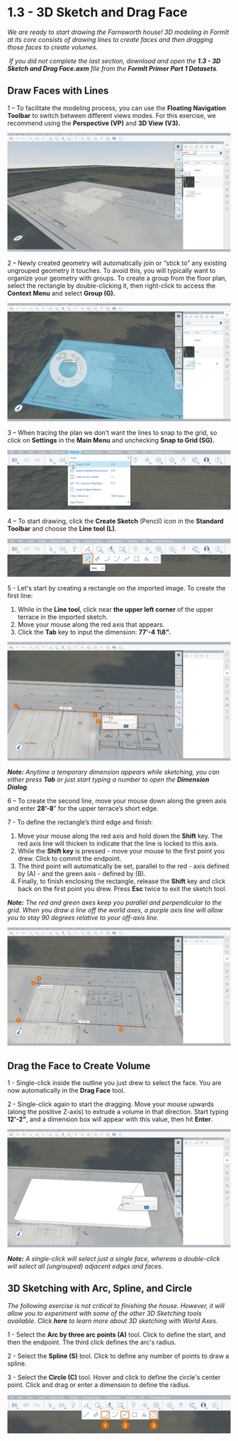 # 1.3 - 3D Sketch and Drag Face

_We are ready to start drawing the Farnsworth house! 3D modeling in FormIt at its core consists of drawing lines to create faces and then dragging those faces to create volumes._

‌ _If you did not complete the last section, download and open the_ _**1.3 - 3D Sketch and Drag Face.axm**_ _file from the_ _**FormIt Primer Part 1 Datasets**._

## **Draw Faces with Lines**

1 – To facilitate the modeling process, you can use the **Floating Navigation Toolbar** to switch between different views modes. For this exercise, we recommend using the **Perspective \(VP\)** and **3D View \(V3\).**

![](../../.gitbook/assets/0%20%284%29.png)

2 – Newly created geometry will automatically join or “stick to” any existing ungrouped geometry it touches. To avoid this, you will typically want to organize your geometry with groups. To create a group from the floor plan, select the rectangle by double-clicking it, then right-click to access the **Context Menu** and select **Group \(G\).**

![](../../.gitbook/assets/1%20%282%29.png)

3 – When tracing the plan we don’t want the lines to snap to the grid, so click on **Settings** in the **Main Menu** and unchecking **Snap to Grid \(SG\).**

![](../../.gitbook/assets/2%20%289%29.png)

4 – To start drawing, click the **Create Sketch** \(Pencil\) icon in the **Standard Toolbar** and choose the **Line tool \(L\)**.

![](../../.gitbook/assets/3%20%2811%29.png)

5 - Let's start by creating a rectangle on the imported image. To create the first line:

1. While in the **Line tool**, click near **the upper left corner** of the upper terrace in the imported sketch.
2. Move your mouse along the red axis that appears.
3. Click the **Tab** key to input the dimension: **77'-4 1\8".**

![](../../.gitbook/assets/4%20%2810%29.png)

_**Note:** Anytime a temporary dimension appears while sketching, you can either press_ _**Tab** or just start typing a number_ _to open the_ _**Dimension Dialog**._

6 – To create the second line, move your mouse down along the green axis and enter **28’-8**” for the upper terrace’s short edge.

7 - To define the rectangle’s third edge and finish:

1. Move your mouse along the red axis and hold down the **Shift** key. The red axis line will thicken to indicate that the line is locked to this axis.
2. While the **Shift key** is pressed - move your mouse to the first point you drew. Click to commit the endpoint.
3. The third point will automatically be set, parallel to the red - axis defined by \(A\) - and the green axis - defined by \(B\).
4. Finally, to finish enclosing the rectangle, release the **Shift** key and click back on the first point you drew. Press **Esc** twice to exit the sketch tool.

_**Note:**_ _The red and green axes keep you parallel and perpendicular to the grid. When you draw a line off the world axes, a purple axis line will allow you to stay 90 degrees relative to your off-axis line._

![](../../.gitbook/assets/5%20%282%29.png)

## **Drag the Face to Create Volume**

1 - Single-click inside the outline you just drew to select the face. You are now automatically in the **Drag Face** tool.

2 - Single-click again to start the dragging. Move your mouse upwards \(along the positive Z-axis\) to extrude a volume in that direction. Start typing **12'-2"**, and a dimension box will appear with this value, then hit **Enter**.

![](../../.gitbook/assets/6%20%283%29.png)

_**Note:**_ _A_ _single-click_ _will select just a single face, whereas a_ _double-click_ _will select all \(ungrouped\) adjacent edges and faces._

## **3D Sketching with Arc, Spline, and Circle**

_The following exercise is not critical to finishing the house. However, it will allow you to experiment with some of the other 3D Sketching tools available. Click_ _**here**_ _to learn more about 3D sketching with World Axes._

1 - Select the **Arc by three arc points \(A\)** tool. Click to define the start, and then the endpoint. The third click defines the arc's radius.

2 - Select the **Spline \(S\)** tool. Click to define any number of points to draw a spline.

3 - Select the **Circle \(C\)** tool. Hover and click to define the circle's center point. Click and drag or enter a dimension to define the radius.

![](../../.gitbook/assets/7%20%283%29.png)

